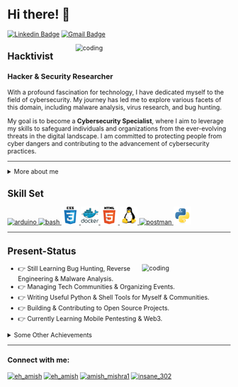 # Hi there! 👋 

[![Linkedin Badge](https://img.shields.io/badge/LinkedIn-blue?style=flat&logo=linkedin&labelColor=blue&link=https://www.linkedin.com/in/eh-amish/)](https://www.linkedin.com/in/eh-amish/) [![Gmail Badge](https://img.shields.io/badge/Gmail-red?style=flat-square&logo=Gmail&logoColor=white&link=mailto:amishkumarmisgra@gmail.com)](mailto:amishkumarmisgra@gmail.com)

<img align="right" alt="coding" width="350" src="https://user-images.githubusercontent.com/55389276/140866485-8fb1c876-9a8f-4d6a-98dc-08c4981eaf70.gif">

## Hacktivist
### Hacker & Security Researcher

With a profound fascination for technology, I have dedicated myself to the field of cybersecurity. My journey has led me to explore various facets of this domain, including malware analysis, virus research, and bug hunting.

My goal is to become a **Cybersecurity Specialist**, where I aim to leverage my skills to safeguard individuals and organizations from the ever-evolving threats in the digital landscape. I am committed to protecting people from cyber dangers and contributing to the advancement of cybersecurity practices.

---

<details close="">
  <summary>More about me</summary>
  <ul>
    <li><strong>Name</strong>: Amish</li>
    <li><strong>From</strong>: India</li>
    <li><strong>Bug Hunter</strong> | <strong>Security Researcher</strong> | <strong>Application Penetration Testing</strong></li>
    <li>In the past, I have engaged in the defacement of numerous government websites and private programs, which has provided me with substantial experience in cracking and bug hunting. Currently.</li>
    <li>Improving knowledge in <strong>Website Vulnerabilities Scanning, Reverse Engineering & Malware Analysis</strong></li>
    <li>I’m currently learning <strong>everything</strong></li>
  </ul>
</details>


## Skill Set

<p align="left"> <a href="https://www.arduino.cc/" target="_blank" rel="noreferrer"> <img src="https://cdn.worldvectorlogo.com/logos/arduino-1.svg" alt="arduino" width="40" height="40"/> </a> <a href="https://www.gnu.org/software/bash/" target="_blank" rel="noreferrer"> <img src="https://www.vectorlogo.zone/logos/gnu_bash/gnu_bash-icon.svg" alt="bash" width="40" height="40"/> </a> <a href="https://www.w3schools.com/css/" target="_blank" rel="noreferrer"> <img src="https://raw.githubusercontent.com/devicons/devicon/master/icons/css3/css3-original-wordmark.svg" alt="css3" width="40" height="40"/> </a> <a href="https://www.docker.com/" target="_blank" rel="noreferrer"> <img src="https://raw.githubusercontent.com/devicons/devicon/master/icons/docker/docker-original-wordmark.svg" alt="docker" width="40" height="40"/> </a> <a href="https://www.w3.org/html/" target="_blank" rel="noreferrer"> <img src="https://raw.githubusercontent.com/devicons/devicon/master/icons/html5/html5-original-wordmark.svg" alt="html5" width="40" height="40"/> </a> <a href="https://www.linux.org/" target="_blank" rel="noreferrer"> <img src="https://raw.githubusercontent.com/devicons/devicon/master/icons/linux/linux-original.svg" alt="linux" width="40" height="40"/> </a> <a href="https://postman.com" target="_blank" rel="noreferrer"> <img src="https://www.vectorlogo.zone/logos/getpostman/getpostman-icon.svg" alt="postman" width="40" height="40"/> </a> <a href="https://www.python.org" target="_blank" rel="noreferrer"> <img src="https://raw.githubusercontent.com/devicons/devicon/master/icons/python/python-original.svg" alt="python" width="40" height="40"/> </a> </p>

---

## Present-Status


<img align="right" alt="coding" width="200" src="https://web.archive.org/web/20240725095918/https://camo.githubusercontent.com/ca96ac12024a23410f4b8d22a0de74287529ad008328557725514896958346fd/68747470733a2f2f67696666696c65732e616c706861636f646572732e636f6d2f3135362f31353637352e676966">

- 👉 Still Learning Bug Hunting, Reverse Engineering & Malware Analysis.
- 👉 Managing Tech Communities & Organizing Events.
- 👉 Writing Useful Python & Shell Tools for Myself & Communities.
- 👉 Building & Contributing to Open Source Projects.
- 👉 Currently Learning Mobile Pentesting & Web3.



<details>
  <summary>Some Other Achievements</summary>
   <br>

  * 🏆 Found Security Issues in Various Websites: - NASA, Moneytree KK, Board ReliaQuest, ROKT, Roobet, Apperal Accessories, Apache Pulsar, Equal Employment Opportunity Commission, Pension Benefit Guaranty Corporation, and 20+ others.
  * 🏆 Case Study on Log4j.
  * 🏆 HackTheBox: Solved 85+ Lab Machines.
  
</details>

---

### Connect with me:

<p align="left">
<a href="https://twitter.com/eh_amish" target="blank"><img align="center" src="https://raw.githubusercontent.com/rahuldkjain/github-profile-readme-generator/master/src/images/icons/Social/twitter.svg" alt="eh_amish" height="30" width="40" /></a>
<a href="https://linkedin.com/in/eh-amish" target="blank"><img align="center" src="https://raw.githubusercontent.com/rahuldkjain/github-profile-readme-generator/master/src/images/icons/Social/linked-in-alt.svg" alt="eh_amish" height="30" width="40" /></a>
<a href="https://instagram.com/amish_mishra1" target="blank"><img align="center" src="https://raw.githubusercontent.com/rahuldkjain/github-profile-readme-generator/master/src/images/icons/Social/instagram.svg" alt="amish_mishra1" height="30" width="40" /></a>
<a href="https://discord.gg/insane_302" target="blank"><img align="center" src="https://raw.githubusercontent.com/rahuldkjain/github-profile-readme-generator/master/src/images/icons/Social/discord.svg" alt="insane_302" height="30" width="40" /></a>
</p>
